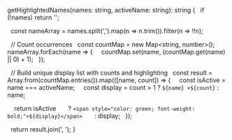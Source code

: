 getHighlightedNames(names: string, activeName: string): string {
  if (!names) return '';

  const nameArray = names.split(',').map(n => n.trim()).filter(n => !!n);

  // Count occurrences
  const countMap = new Map<string, number>();
  nameArray.forEach(name => {
    countMap.set(name, (countMap.get(name) || 0) + 1);
  });

  // Build unique display list with counts and highlighting
  const result = Array.from(countMap.entries()).map(([name, count]) => {
    const isActive = name === activeName;
    const display = count > 1 ? `${name} ×${count}` : name;

    return isActive
      ? `<span style="color: green; font-weight: bold;">${display}</span>`
      : display;
  });

  return result.join(', ');
}

